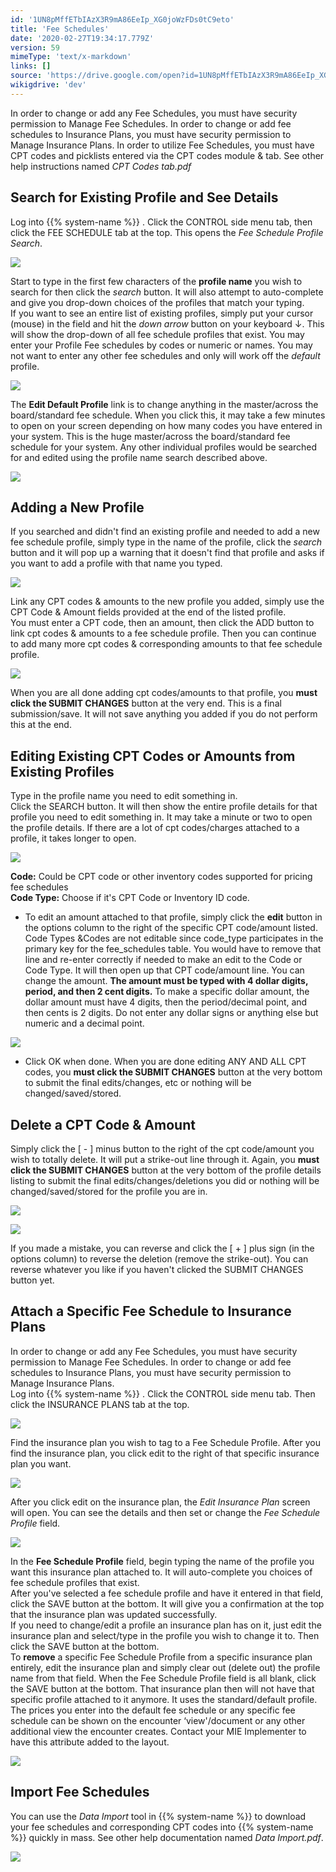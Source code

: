 ```yaml
---
id: '1UN8pMffETbIAzX3R9mA86EeIp_XG0joWzFDs0tC9eto'
title: 'Fee Schedules'
date: '2020-02-27T19:34:17.779Z'
version: 59
mimeType: 'text/x-markdown'
links: []
source: 'https://drive.google.com/open?id=1UN8pMffETbIAzX3R9mA86EeIp_XG0joWzFDs0tC9eto'
wikigdrive: 'dev'
---
```

In order to change or add any Fee Schedules, you must have security permission to Manage Fee Schedules. In order to change or add fee schedules to Insurance Plans, you must have security permission to Manage Insurance Plans. In order to utilize Fee Schedules, you must have CPT codes and picklists entered via the CPT codes module & tab. See other help instructions named *CPT Codes tab.pdf*

## Search for Existing Profile and See Details

Log into {{% system-name %}} . Click the CONTROL side menu tab, then click the FEE SCHEDULE tab at the top. This opens the *Fee Schedule Profile Search*.

![](../fee-schedules.assets/ae17d7fe942ec9a65500a8b9f209edc5.png)

Start to type in the first few characters of the **profile name** you wish to search for then click the *search* button. It will also attempt to auto-complete and give you drop-down choices of the profiles that match your typing.  
If you want to see an entire list of existing profiles, simply put your cursor (mouse) in the field and hit the *down arrow* button on your keyboard ↓. This will show the drop-down of all fee schedule profiles that exist. You may enter your Profile Fee schedules by codes or numeric or names. You may not want to enter any other fee schedules and only will work off the *default* profile.

![](../fee-schedules.assets/7b327655735957a19d4cfc67a8b3240d.png)

The **Edit Default Profile** link is to change anything in the master/across the board/standard fee schedule. When you click this, it may take a few minutes to open on your screen depending on how many codes you have entered in your system. This is the huge master/across the board/standard fee schedule for your system. Any other individual profiles would be searched for and edited using the profile name search described above.

![](../fee-schedules.assets/b74df296be8dc872e44417f457792a04.png)


## Adding a New Profile

If you searched and didn't find an existing profile and needed to add a new fee schedule profile, simply type in the name of the profile, click the *search* button and it will pop up a warning that it doesn't find that profile and asks if you want to add a profile with that name you typed.

![](../fee-schedules.assets/ae08afdf5722bf166c9aea7a2156ddd7.png)

Link any CPT codes & amounts to the new profile you added, simply use the CPT Code & Amount fields provided at the end of the listed profile.  
You must enter a CPT code, then an amount, then click the ADD button to link cpt codes & amounts to a fee schedule profile. Then you can continue to add many more cpt codes & corresponding amounts to that fee schedule profile.

![](../fee-schedules.assets/8dc3cca0d94bb4f7e30f57e758d88166.png)

When you are all done adding cpt codes/amounts to that profile, you **must click the SUBMIT CHANGES** button at the very end. This is a final submission/save. It will not save anything you added if you do not perform this at the end.

## Editing Existing CPT Codes or Amounts from Existing Profiles

Type in the profile name you need to edit something in.  
Click the SEARCH button. It will then show the entire profile details for that profile you need to edit something in. It may take a minute or two to open the profile details. If there are a lot of cpt codes/charges attached to a profile, it takes longer to open.

![](../fee-schedules.assets/ac30246a629a14a3e33903836b3bba6a.png)

**Code:** Could be CPT code or other inventory codes supported for pricing fee schedules  
**Code Type:** Choose if it's CPT Code or Inventory ID code.
* To edit an amount attached to that profile, simply click the <strong>edit</strong> button in the options column to the right of the specific CPT code/amount listed. Code Types &Codes are not editable since code_type participates in the primary key for the fee_schedules table. You would have to remove that line and re-enter correctly if needed to make an edit to the Code or Code Type. It will then open up that CPT code/amount line. You can change the amount. <strong>The amount must be typed with 4 dollar digits, period, and then 2 cent digits.</strong> To make a specific dollar amount, the dollar amount must have 4 digits, then the period/decimal point, and then cents is 2 digits. Do not enter any dollar signs or anything else but numeric and a decimal point.

![](../fee-schedules.assets/6af6ddc3a4a35bdc5414fad837be107e.png)

* Click OK when done. When you are done editing ANY AND ALL CPT codes, you <strong>must click the SUBMIT CHANGES</strong> button at the very bottom to submit the final edits/changes, etc or nothing will be changed/saved/stored.

## Delete a CPT Code & Amount

Simply click the [ - ] minus button to the right of the cpt code/amount you wish to totally delete. It will put a strike-out line through it. Again, you **must click the SUBMIT CHANGES** button at the very bottom of the profile details listing to submit the final edits/changes/deletions you did or nothing will be changed/saved/stored for the profile you are in.

![](../fee-schedules.assets/d87e0ba8bde7d314ee54f4edfed43520.png)

 ![](../fee-schedules.assets/ca53aa89572fac41fc125bc15aefd110.png)

If you made a mistake, you can reverse and click the [ + ] plus sign (in the options column) to reverse the deletion (remove the strike-out). You can reverse whatever you like if you haven't clicked the SUBMIT CHANGES button yet.

## Attach a Specific Fee Schedule to Insurance Plans

In order to change or add any Fee Schedules, you must have security permission to Manage Fee Schedules. In order to change or add fee schedules to Insurance Plans, you must have security permission to Manage Insurance Plans.  
Log into {{% system-name %}} . Click the CONTROL side menu tab. Then click the INSURANCE PLANS tab at the top.

![](../fee-schedules.assets/23444438958a56ced6f4494f49c65e9d.png)

Find the insurance plan you wish to tag to a Fee Schedule Profile. After you find the insurance plan, you click edit to the right of that specific insurance plan you want.

![](../fee-schedules.assets/36170fd4d3550ae9f9e5de81f9149dec.png)

After you click edit on the insurance plan, the *Edit Insurance Plan* screen will open. You can see the details and then set or change the *Fee Schedule Profile* field.

![](../fee-schedules.assets/7081f93a93f81467dcfb787b950cf512.png)

In the **Fee Schedule Profile** field, begin typing the name of the profile you want this insurance plan attached to. It will auto-complete you choices of fee schedule profiles that exist.  
After you've selected a fee schedule profile and have it entered in that field, click the SAVE button at the bottom. It will give you a confirmation at the top that the insurance plan was updated successfully.  
If you need to change/edit a profile an insurance plan has on it, just edit the insurance plan and select/type in the profile you wish to change it to. Then click the SAVE button at the bottom.  
To **remove** a specific Fee Schedule Profile from a specific insurance plan entirely, edit the insurance plan and simply clear out (delete out) the profile name from that field. When the Fee Schedule Profile field is all blank, click the SAVE button at the bottom. That insurance plan then will not have that specific profile attached to it anymore. It uses the standard/default profile.  
The prices you enter into the default fee schedule or any specific fee schedule can be shown on the encounter ‘view'/document or any other additional view the encounter creates. Contact your MIE Implementer to have this attribute added to the layout.

![](../fee-schedules.assets/a81e2564e124f3fd1c6a4777acc7ed51.png)


## Import Fee Schedules

You can use the *Data Import* tool in {{% system-name %}} to download your fee schedules and corresponding CPT codes into {{% system-name %}} quickly in mass. See other help documentation named *Data Import.pdf*.

![](../fee-schedules.assets/806907ca2e4721e8d45ae694ae19f7c0.png)

